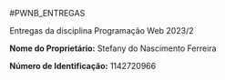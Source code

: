 #PWNB_ENTREGAS

Entregas da disciplina Programação Web 2023/2

**Nome do Proprietário:** Stefany do Nascimento Ferreira

**Número de Identificação:** 1142720966
